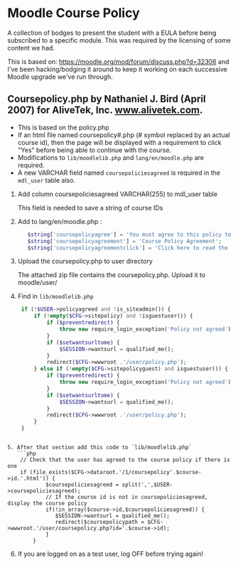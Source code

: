 # Moodle Course Policy
A collection of bodges to present the student with a EULA before being subscribed to a
specific module. This was required by the licensing of some content we had.

This is based on: https://moodle.org/mod/forum/discuss.php?d=32306 and I've been
hacking/bodging it around to keep it working on each successive Moodle upgrade
we've run through.


## Coursepolicy.php by Nathaniel J. Bird (April 2007) for AliveTek, Inc. www.alivetek.com.

* This is based on the policy.php 
* If an html file named coursepolicy#.php (# symbol replaced by an actual course id), then the page will be displayed 
    with a requirement to click "Yes" before being able to continue with the course.
* Modifications to `lib/moodlelib.php` and `lang/en/moodle.php` are required. 
* A new VARCHAR field named `coursepoliciesagreed` is required in the `mdl_user` table also. 


1. Add column coursepoliciesagreed VARCHAR(255) to mdl_user table

   This field is needed to save a string of course IDs

2. Add to lang/en/moodle.php :
   ```php
      $string['coursepolicyagree'] = 'You must agree to this policy to continue using this site.  Do you agree?';
      $string['coursepolicyagreement'] = 'Course Policy Agreement';
      $string['coursepolicyagreementclick'] = 'Click here to read the Course Policy Agreement';
   ```
3. Upload the coursepolicy.php to user directory

   The attached zip file contains the coursepolicy.php. Upload it to moodle/user/

4. Find in `lib/moodlelib.php`
   ```php
	if (!$USER->policyagreed and !is_siteadmin()) {
        if (!empty($CFG->sitepolicy) and !isguestuser()) {
            if ($preventredirect) {
                throw new require_login_exception('Policy not agreed');
            }
            if ($setwantsurltome) {
                $SESSION->wantsurl = qualified_me();
            }
            redirect($CFG->wwwroot .'/user/policy.php');
        } else if (!empty($CFG->sitepolicyguest) and isguestuser()) {
            if ($preventredirect) {
                throw new require_login_exception('Policy not agreed');
            }
            if ($setwantsurltome) {
                $SESSION->wantsurl = qualified_me();
            }
            redirect($CFG->wwwroot .'/user/policy.php');
        }
    }
```

5. After that section add this code to `lib/moodlelib.php`
   ```php
	// Check that the user has agreed to the course policy if there is one
	if (file_exists($CFG->dataroot.'/1/coursepolicy'.$course->id.'.html')) {
            $coursepoliciesagreed = split(',',$USER->coursepoliciesagreed);
            // If the course id is not in coursepoliciesagreed, display the course policy
            if(!in_array($course->id,$coursepoliciesagreed)) {
               $SESSION->wantsurl = qualified_me();
               redirect($coursepolicypath = $CFG->wwwroot.'/user/coursepolicy.php?id='.$course->id);
            }
        }
```

6. If you are logged on as a test user, log OFF before trying again!
